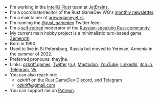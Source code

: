 <!-- markdownlint-disable first-line-heading -->

- I'm working in the [IntelliJ-Rust] team at [JetBrains].
- I'm a coordinator/editor of the Rust GameDev WG's [monthly newsletter].
- I'm a maintainer of [arewegameyet.rs].
- I'm running the [@rust_gamedev] Twitter feed.
- I'm a [self-retired](https://t.me/s/ozkriff_games/47) moderator of the [Russian-speaking Rust community].
- My current main hobby project is a minimalistic turn-based game [Zemeroth].
- Born in 1990.
- Used to live in St Petersburg, Russia but moved to Yerevan, Armenia in the summer of 2022.
- Preferred pronouns: they|he.
- Links:
  [ozkriff.games](https://ozkriff.games),
  [Twitter](https://twitter.com/ozkriff) ([ru](https://twitter.com/ozkriff_ru)),
  [Mastodon](https://mastodon.gamedev.place/@ozkriff),
  [YouTube](https://youtube.com/c/andreylesnikov/videos),
  [LinkedIn](https://linkedin.com/in/ozkriff),
  [itch.io](https://ozkriff.itch.io),
  [Telegram](https://t.me/s/ozkriff_games),
  [Vk](https://vk.com/ozkriff)
- You can also reach me:
  - ozkriff on the [Rust GameDev Discord](https://discord.gg/yNtPTb2),
    and [Telegram](https://t.me/ozkriff)
  - ozkriff@gmail.com
- You can support me on [Patreon](https://patreon.com/ozkriff).

[IntelliJ-Rust]: https://github.com/intellij-rust/intellij-rust
[JetBrains]: https://jetbrains.com
[Zemeroth]: https://github.com/ozkriff/zemeroth
[Russian-speaking Rust community]: https://rust-lang.ru
[@rust_gamedev]: https://twitter.com/rust_gamedev
[arewegameyet.rs]: https://arewegameyet.rs
[monthly newsletter]: https://rust-gamedev.github.io

